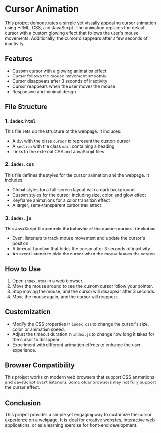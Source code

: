# Cursor Animation

This project demonstrates a simple yet visually appealing cursor animation using HTML, CSS, and JavaScript. The animation replaces the default cursor with a custom glowing effect that follows the user's mouse movements. Additionally, the cursor disappears after a few seconds of inactivity.

## Features
- Custom cursor with a glowing animation effect
- Cursor follows the mouse movement smoothly
- Cursor disappears after 3 seconds of inactivity
- Cursor reappears when the user moves the mouse
- Responsive and minimal design

## File Structure

### 1. `index.html`
This file sets up the structure of the webpage. It includes:
- A `div` with the class `cursor` to represent the custom cursor
- A `section` with the class `main` containing a heading
- Links to the external CSS and JavaScript files

### 2. `index.css`
This file defines the styles for the cursor animation and the webpage. It includes:
- Global styles for a full-screen layout with a dark background
- Custom styles for the cursor, including size, color, and glow effect
- Keyframe animations for a color transition effect
- A larger, semi-transparent cursor trail effect

### 3. `index.js`
This JavaScript file controls the behavior of the custom cursor. It includes:
- Event listeners to track mouse movement and update the cursor's position
- A timeout function that hides the cursor after 3 seconds of inactivity
- An event listener to hide the cursor when the mouse leaves the screen

## How to Use
1. Open `index.html` in a web browser.
2. Move the mouse around to see the custom cursor follow your pointer.
3. Stop moving the mouse, and the cursor will disappear after 3 seconds.
4. Move the mouse again, and the cursor will reappear.

## Customization
- Modify the CSS properties in `index.css` to change the cursor's size, color, or animation speed.
- Adjust the timeout duration in `index.js` to change how long it takes for the cursor to disappear.
- Experiment with different animation effects to enhance the user experience.

## Browser Compatibility
This project works on modern web browsers that support CSS animations and JavaScript event listeners. Some older browsers may not fully support the cursor effect.

## Conclusion
This project provides a simple yet engaging way to customize the cursor experience on a webpage. It is ideal for creative websites, interactive web applications, or as a learning exercise for front-end development.

